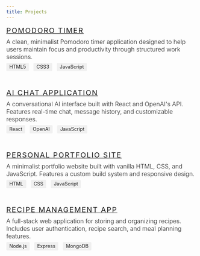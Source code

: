 ```yaml
---
title: Projects
---
```


<ul style="list-style:none; padding:0;">
  <li style="margin-bottom:3rem;">
    <a href="/Site/projects/pomodoro-timer.html" style="font-size:1.2rem; font-family:var(--font-sans); color:var(--primary); font-weight:400; text-transform:uppercase; letter-spacing:0.1em;">Pomodoro Timer</a><br>
    <p style="color:var(--secondary); font-size:1rem; margin:0.5rem 0; font-weight:300;">A clean, minimalist Pomodoro timer application designed to help users maintain focus and productivity through structured work sessions.</p>
    <div class="tags" style="margin-top:0.5rem;">
      <span style="background:#f0f0f0; padding:0.2rem 0.5rem; border-radius:3px; font-size:0.8rem; color:var(--secondary); margin-right:0.5rem;">HTML5</span>
      <span style="background:#f0f0f0; padding:0.2rem 0.5rem; border-radius:3px; font-size:0.8rem; color:var(--secondary); margin-right:0.5rem;">CSS3</span>
      <span style="background:#f0f0f0; padding:0.2rem 0.5rem; border-radius:3px; font-size:0.8rem; color:var(--secondary);">JavaScript</span>
    </div>
  </li>
  
  <li style="margin-bottom:3rem;">
    <a href="/Site/projects/ai-chat-app.html" style="font-size:1.2rem; font-family:var(--font-sans); color:var(--primary); font-weight:400; text-transform:uppercase; letter-spacing:0.1em;">AI Chat Application</a><br>
    <p style="color:var(--secondary); font-size:1rem; margin:0.5rem 0; font-weight:300;">A conversational AI interface built with React and OpenAI's API. Features real-time chat, message history, and customizable responses.</p>
    <div class="tags" style="margin-top:0.5rem;">
      <span style="background:#f0f0f0; padding:0.2rem 0.5rem; border-radius:3px; font-size:0.8rem; color:var(--secondary); margin-right:0.5rem;">React</span>
      <span style="background:#f0f0f0; padding:0.2rem 0.5rem; border-radius:3px; font-size:0.8rem; color:var(--secondary); margin-right:0.5rem;">OpenAI</span>
      <span style="background:#f0f0f0; padding:0.2rem 0.5rem; border-radius:3px; font-size:0.8rem; color:var(--secondary);">JavaScript</span>
    </div>
  </li>
  
  <li style="margin-bottom:3rem;">
    <a href="#" style="font-size:1.2rem; font-family:var(--font-sans); color:var(--primary); font-weight:400; text-transform:uppercase; letter-spacing:0.1em;">Personal Portfolio Site</a><br>
    <p style="color:var(--secondary); font-size:1rem; margin:0.5rem 0; font-weight:300;">A minimalist portfolio website built with vanilla HTML, CSS, and JavaScript. Features a custom build system and responsive design.</p>
    <div class="tags" style="margin-top:0.5rem;">
      <span style="background:#f0f0f0; padding:0.2rem 0.5rem; border-radius:3px; font-size:0.8rem; color:var(--secondary); margin-right:0.5rem;">HTML</span>
      <span style="background:#f0f0f0; padding:0.2rem 0.5rem; border-radius:3px; font-size:0.8rem; color:var(--secondary); margin-right:0.5rem;">CSS</span>
      <span style="background:#f0f0f0; padding:0.2rem 0.5rem; border-radius:3px; font-size:0.8rem; color:var(--secondary);">JavaScript</span>
    </div>
  </li>
  
  <li style="margin-bottom:3rem;">
    <a href="#" style="font-size:1.2rem; font-family:var(--font-sans); color:var(--primary); font-weight:400; text-transform:uppercase; letter-spacing:0.1em;">Recipe Management App</a><br>
    <p style="color:var(--secondary); font-size:1rem; margin:0.5rem 0; font-weight:300;">A full-stack web application for storing and organizing recipes. Includes user authentication, recipe search, and meal planning features.</p>
    <div class="tags" style="margin-top:0.5rem;">
      <span style="background:#f0f0f0; padding:0.2rem 0.5rem; border-radius:3px; font-size:0.8rem; color:var(--secondary); margin-right:0.5rem;">Node.js</span>
      <span style="background:#f0f0f0; padding:0.2rem 0.5rem; border-radius:3px; font-size:0.8rem; color:var(--secondary); margin-right:0.5rem;">Express</span>
      <span style="background:#f0f0f0; padding:0.2rem 0.5rem; border-radius:3px; font-size:0.8rem; color:var(--secondary);">MongoDB</span>
    </div>
  </li>
</ul> 